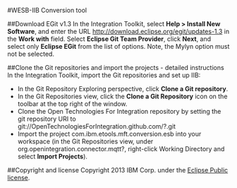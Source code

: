 #WESB-IIB Conversion tool

##Download EGit v1.3
In the Integration Toolkit, select **Help > Install New Software**, and enter the URL http://download.eclipse.org/egit/updates-1.3 in the **Work with** field. Select **Eclipse Git Team Provider**, click **Next**, and select only **Eclipse EGit** from the list of options. Note, the Mylyn option must not be selected.

##Clone the Git repositories and import the projects - detailed instructions
In the Integration Toolkit, import the Git repositories and set up IIB:

* In the Git Repository Exploring perspective, click **Clone a Git repository**.
* In the Git Repositories view, click the **Clone a Git Repository** icon on the toolbar at the top right of the window.
* Clone the Open Technologies For Integration repository by setting the git repository URI to git://OpenTechnologiesForIntegration.github.com/?.git
* Import the project com.ibm.etools.mft.conversion.esb into your workspace (in the Git Repositories view, under org.openintegration.connector.mqtt?, right-click Working Directory and select **Import Projects**). 

##Copyright and license
Copyright 2013 IBM Corp. under the [Eclipse Public license](http://www.eclipse.org/legal/epl-v10.html).
